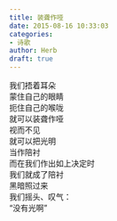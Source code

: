 ```yaml
---  
title: 装聋作哑  
date: 2015-08-16 10:33:03  
categories:  
- 诗歌  
author: Herb  
draft: true
---    
```

我们捂着耳朵    
蒙住自己的眼睛    
扼住自己的喉咙    
就可以装聋作哑    
视而不见    
就可以把光明    
当作陪衬    
而在我们作出如上决定时    
我们就成了陪衬    
黑暗照过来    
我们摇头、叹气：    
“没有光啊”